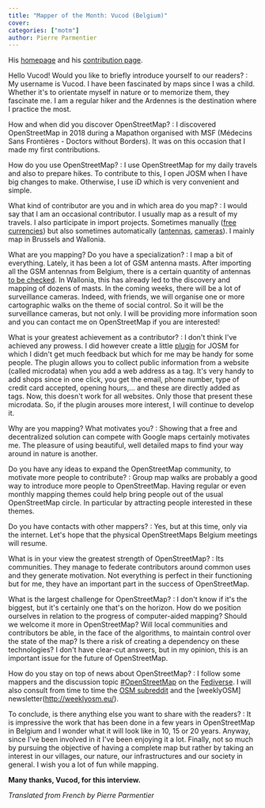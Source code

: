 ```yaml
---
title: "Mapper of the Month: Vucod (Belgium)"
cover:
categories: ["motm"]
author: Pierre Parmentier
---
```


His [homepage](https://www.openstreetmap.org/user/Vucod) and his [contribution page](https://hdyc.neis-one.org/?Vucod).

Hello Vucod! Would you like to briefly introduce yourself to our readers?
: My username is Vucod. I have been fascinated by maps since I was a child. Whether it's to orientate myself in nature or to memorize them, they fascinate me. I am a regular hiker and the Ardennes is the destination where I practice the most.

How and when did you discover OpenStreetMap?
: I discovered OpenStreetMap in 2018 during a Mapathon organised with MSF (Médecins Sans Frontières - Doctors without Borders). It was on this occasion that I made my first contributions.

How do you use OpenStreetMap?
: I use OpenStreetMap for my daily travels and also to prepare hikes. To contribute to this, I open JOSM when I have big changes to make. Otherwise, I use iD which is very convenient and simple.

What kind of contributor are you and in which area do you map?
: I would say that I am an occasional contributor. I usually map as a result of my travels. I also participate in import projects. Sometimes manually ([free currencies](https://wiki.openstreetmap.org/wiki/User:Vucod/Local_currencies_in_Belgium)) but also sometimes automatically ([antennas](https://wiki.openstreetmap.org/wiki/Import/Catalogue/ibpt_belgium_antennas), [cameras](https://wiki.openstreetmap.org/wiki/Import/Catalogue/sous-surveillance.net)). I mainly map in Brussels and Wallonia.

What are you mapping? Do you have a specialization?
: I map a bit of everything. Lately, it has been a lot of GSM antenna masts. After importing all the GSM antennas from Belgium, there is a certain quantity of antennas [to be checked](https://maproulette.org/browse/challenges/13467). In Wallonia, this has already led to the discovery and mapping of dozens of masts. In the coming weeks, there will be a lot of surveillance cameras. Indeed, with friends, we will organise one or more cartographic walks on the theme of social control. So it will be the surveillance cameras, but not only. I will be providing more information soon and you can contact me on OpenStreetMap if you are interested!

What is your greatest achievement as a contributor?
: I don't think I've achieved any prowess. I did however create a little [plugin](https://gitlab.com/vucod/microdata-scraping) for JOSM for which I didn't get much feedback but which for me may be handy for some people. The plugin allows you to collect public information from a website (called microdata) when you add a web address as a tag. It's very handy to add shops since in one click, you get the email, phone number, type of credit card accepted, opening hours,… and these are directly added as tags. Now, this doesn't work for all websites. Only those that present these microdata. So, if the plugin arouses more interest, I will continue to develop it.

Why are you mapping? What motivates you?
: Showing that a free and decentralized solution can compete with Google maps certainly motivates me. The pleasure of using beautiful, well detailed maps to find your way around in nature is another.

Do you have any ideas to expand the OpenStreetMap community, to motivate more people to contribute?
: Group map walks are probably a good way to introduce more people to OpenStreetMap. Having regular or even monthly mapping themes could help bring people out of the usual OpenStreetMap circle. In particular by attracting people interested in these themes.

Do you have contacts with other mappers?
: Yes, but at this time, only via the internet. Let's hope that the physical OpenStreetMaps Belgium meetings will resume.

What is in your view the greatest strength of OpenStreetMap?
: Its communities. They manage to federate contributors around common uses and they generate motivation. Not everything is perfect in their functioning but for me, they have an important part in the success of OpenStreetMap.

What is the largest challenge for OpenStreetMap?
: I don't know if it's the biggest, but it's certainly one that's on the horizon. How do we position ourselves in relation to the progress of computer-aided mapping? Should we welcome it more in OpenStreetMap? Will local communities and contributors be able, in the face of the algorithms, to maintain control over the state of the map? Is there a risk of creating a dependency on these technologies? I don't have clear-cut answers, but in my opinion, this is an important issue for the future of OpenStreetMap.

How do you stay on top of news about OpenStreetMap?
: I follow some mappers and the discussion topic [#OpenStreetMap](https://framapiaf.org/tags/openstreetmaps) on the [Fediverse](https://fediverse.party/en/fediverse). I will also consult from time to time the [OSM subreddit](https://www.reddit.com/r/openstreetmap/) and the [weeklyOSM] newsletter(<http://weeklyosm.eu/>).

To conclude, is there anything else you want to share with the readers?
: It is impressive the work that has been done in a few years in OpenStreetMap in Belgium and I wonder what it will look like in 10, 15 or 20 years. Anyway, since I've been involved in it I've been enjoying it a lot. Finally, not so much by pursuing the objective of having a complete map but rather by taking an interest in our villages, our nature, our infrastructures and our society in general. I wish you a lot of fun while mapping.

**Many thanks, Vucod, for this interview.**

*Translated from French by Pierre Parmentier*
